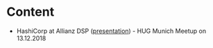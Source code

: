 # Content

- HashiCorp at Allianz DSP ([presentation](HashiCorp_at_Allianz/HashiCorp_at_Allianz_DSP.pdf)) - HUG Munich Meetup on 13.12.2018
